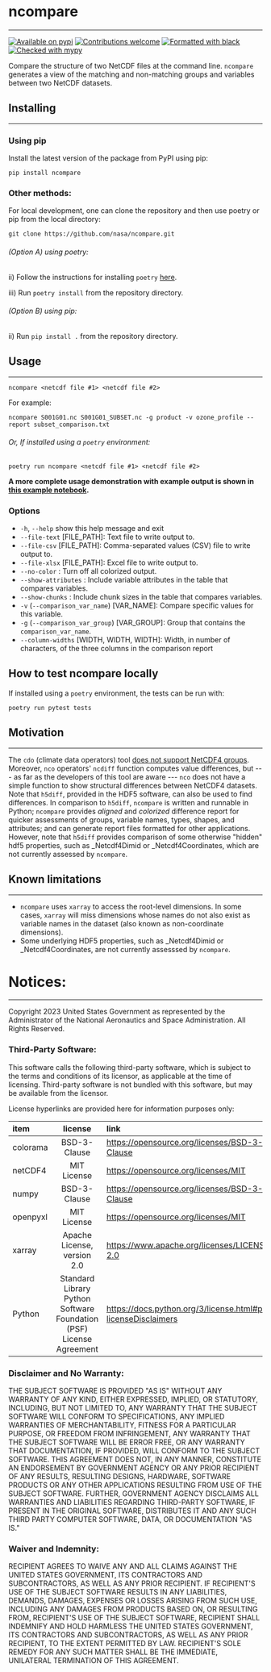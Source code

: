 # ncompare
_____
[![Available on pypi](https://img.shields.io/pypi/v/ncompare.svg)](https://pypi.org/project/ncompare/)
[![Contributions welcome](https://img.shields.io/badge/contributions-welcome-brightgreen.svg?style=flat)](https://github.com/nasa/ncompare/issues)
[![Formatted with black](https://img.shields.io/badge/code%20style-black-000000.svg)](https://github.com/python/black)
[![Checked with mypy](http://www.mypy-lang.org/static/mypy_badge.svg)](http://mypy-lang.org/)

Compare the structure of two NetCDF files at the command line.
`ncompare` generates a view of the matching and non-matching groups and variables between two NetCDF datasets.


## Installing
_____
### Using pip

Install the latest version of the package from PyPI using pip:
```shell
pip install ncompare
```

### Other methods:

For local development, one can clone the repository and then use poetry or pip from the local directory:

```shell
git clone https://github.com/nasa/ncompare.git
```

###### (Option A) using poetry:
ii) Follow the instructions for installing `poetry` [here](https://python-poetry.org/docs/).

iii) Run ```poetry install``` from the repository directory.

###### (Option B) using pip:

ii) Run ```pip install .``` from the repository directory.

## Usage
_____

```shell
ncompare <netcdf file #1> <netcdf file #2>
```

For example:

```shell
ncompare S001G01.nc S001G01_SUBSET.nc -g product -v ozone_profile --report subset_comparison.txt
```

###### Or, If installed using a `poetry` environment:
```shell
poetry run ncompare <netcdf file #1> <netcdf file #2>
```

**A more complete usage demonstration with example output is shown in
[this example notebook](https://nasa.github.io/ncompare/ncompare-example-usage.html).**

### Options

- `-h`, `--help`            show this help message and exit
- `--file-text` [FILE_PATH]: Text file to write output to.
- `--file-csv` [FILE_PATH]: Comma-separated values (CSV) file to write output to.
- `--file-xlsx` [FILE_PATH]: Excel file to write output to.
- `--no-color` : Turn off all colorized output.
- `--show-attributes` : Include variable attributes in the table that compares variables.
- `--show-chunks` : Include chunk sizes in the table that compares variables.
- `-v` (`--comparison_var_name`) [VAR_NAME]: Compare specific values for this variable.
- `-g` (`--comparison_var_group`) [VAR_GROUP]: Group that contains the `comparison_var_name`.
- `--column-widths` [WIDTH, WIDTH, WIDTH]: Width, in number of characters, of the three columns in the comparison report

## How to test ncompare locally

If installed using a `poetry` environment, the tests can be run with:
```
poetry run pytest tests
```

## Motivation
_____
The `cdo` (climate data operators) tool
[does not support NetCDF4 groups](https://code.mpimet.mpg.de/boards/2/topics/12073).
Moreover, `nco` operators' `ncdiff` function computes value differences, but
--- as far as the developers of this tool are aware ---
`nco` does not have a simple function to show structural differences between NetCDF4 datasets.
 Note that `h5diff`, provided in the HDF5 software, can also be used to find differences.
In comparison to `h5diff`, `ncompare` is written and runnable in Python; `ncompare` provides _aligned_ and
_colorized_ difference report for quicker assessments of groups, variable names, types, shapes, and attributes;
and can generate report files formatted for other applications. However, note that
`h5diff` provides comparison of some otherwise "hidden" hdf5 properties, such as _Netcdf4Dimid or _Netcdf4Coordinates,
which are not currently assessed by `ncompare`.

## Known limitations
_____
- `ncompare` uses `xarray` to access the root-level dimensions.
In some cases, `xarray` will miss dimensions whose names do not also exist as variable names in the dataset
  (also known as non-coordinate dimensions).
- Some underlying HDF5 properties, such as _Netcdf4Dimid or _Netcdf4Coordinates, are not currently assesssed by `ncompare`.

# Notices:
_____
Copyright 2023 United States Government as represented by the Administrator of the National Aeronautics and Space Administration.  All Rights Reserved.

### Third-Party Software:
This software calls the following third-party software, which is subject to the terms and conditions of its licensor,
as applicable at the time of licensing. Third-party software is not bundled with this software,
but may be available from the licensor.

License hyperlinks are provided here for information purposes only:

| item     |                               license                               | link                                                          |
|:---------|:-------------------------------------------------------------------:|:--------------------------------------------------------------|
| colorama |                            BSD-3-Clause                             | https://opensource.org/licenses/BSD-3-Clause                  |
| netCDF4  |                             MIT License                             | https://opensource.org/licenses/MIT                           |
| numpy    |                            BSD-3-Clause                             | https://opensource.org/licenses/BSD-3-Clause                  |
| openpyxl |                             MIT License                             | https://opensource.org/licenses/MIT                           |
| xarray   |                     Apache License, version 2.0                     | https://www.apache.org/licenses/LICENSE-2.0                   |
| Python   | Standard Library Python Software Foundation (PSF) License Agreement | https://docs.python.org/3/license.html#psf-licenseDisclaimers |


### Disclaimer and No Warranty:
THE SUBJECT SOFTWARE IS PROVIDED "AS IS" WITHOUT ANY WARRANTY OF ANY KIND, EITHER EXPRESSED, IMPLIED,
OR STATUTORY, INCLUDING, BUT NOT LIMITED TO, ANY WARRANTY THAT THE SUBJECT SOFTWARE WILL CONFORM TO SPECIFICATIONS,
ANY IMPLIED WARRANTIES OF MERCHANTABILITY, FITNESS FOR A PARTICULAR PURPOSE, OR FREEDOM FROM INFRINGEMENT,
ANY WARRANTY THAT THE SUBJECT SOFTWARE WILL BE ERROR FREE, OR ANY WARRANTY THAT DOCUMENTATION, IF PROVIDED,
WILL CONFORM TO THE SUBJECT SOFTWARE. THIS AGREEMENT DOES NOT, IN ANY MANNER,
CONSTITUTE AN ENDORSEMENT BY GOVERNMENT AGENCY OR ANY PRIOR RECIPIENT OF ANY RESULTS, RESULTING DESIGNS, HARDWARE,
SOFTWARE PRODUCTS OR ANY OTHER APPLICATIONS RESULTING FROM USE OF THE SUBJECT SOFTWARE.
FURTHER, GOVERNMENT AGENCY DISCLAIMS ALL WARRANTIES AND LIABILITIES REGARDING THIRD-PARTY SOFTWARE,
IF PRESENT IN THE ORIGINAL SOFTWARE, DISTRIBUTES IT AND ANY SUCH THIRD PARTY COMPUTER SOFTWARE, DATA, OR DOCUMENTATION "AS IS."

### Waiver and Indemnity:
RECIPIENT AGREES TO WAIVE ANY AND ALL CLAIMS AGAINST THE UNITED STATES GOVERNMENT,
ITS CONTRACTORS AND SUBCONTRACTORS, AS WELL AS ANY PRIOR RECIPIENT. IF RECIPIENT'S USE OF THE SUBJECT SOFTWARE RESULTS
IN ANY LIABILITIES, DEMANDS, DAMAGES, EXPENSES OR LOSSES ARISING FROM SUCH USE, INCLUDING ANY DAMAGES FROM PRODUCTS
BASED ON, OR RESULTING FROM, RECIPIENT'S USE OF THE SUBJECT SOFTWARE, RECIPIENT SHALL INDEMNIFY AND HOLD HARMLESS
THE UNITED STATES GOVERNMENT, ITS CONTRACTORS AND SUBCONTRACTORS, AS WELL AS ANY PRIOR RECIPIENT,
TO THE EXTENT PERMITTED BY LAW. RECIPIENT'S SOLE
REMEDY FOR ANY SUCH MATTER SHALL BE THE IMMEDIATE, UNILATERAL TERMINATION OF THIS AGREEMENT.
